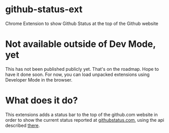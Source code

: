 # github-status-ext
Chrome Extension to show Github Status at the top of the Github website

# Not available outside of Dev Mode, yet
This has not been published publicly yet. That's on the roadmap. Hope to have it done soon.
For now, you can load unpacked extensions using Developer Mode in the browser.

# What does it do?
This extensions adds a status bar to the top of the github.com website in order to show the current status reported at [githubstatus.com](https://www.githubstatus.com), using the api described [there](https://www.githubstatus.com/api).
